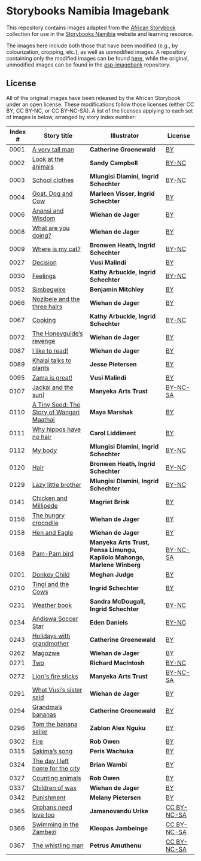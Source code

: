 # Storybooks Namibia Imagebank

This repository contains images adapted from the [African Storybook](https://www.africanstorybook.org) collection for use in the [Storybooks Namibia](https://global-asp.github.io/storybooks-namibia/) website and learning resource.

The images here include both those that have been modified (e.g., by colourization, cropping, etc.), as well as unmodified images. A repository containing only the modified images can be found [here](https://github.com/global-asp/asp-imagebank-new/), while the original, unmodified images can be found in the [asp-imagebank](https://github.com/global-asp/asp-imagebank) repository.

## License

All of the original images have been released by the African Storybook under an open license. These modifications follow those licenses (either CC BY, CC BY-NC, or CC BY-NC-SA). A list of the licenses applying to each set of images is below, arranged by story index number:

Index # | Story title | Illustrator | License
------- | ----------- | ----------- | -------
0001 | [A very tall man](https://global-asp.github.io/storybooks-namibia/stories/en/0001) | **Catherine Groenewald** | [BY](https://creativecommons.org/licenses/by/3.0/)
0002 | [Look at the animals](https://global-asp.github.io/storybooks-namibia/stories/en/0002) | **Sandy Campbell** | [BY-NC](https://creativecommons.org/licenses/by-nc/3.0/)
0003 | [School clothes](https://global-asp.github.io/storybooks-namibia/stories/en/0003) | **Mlungisi Dlamini, Ingrid Schechter** | [BY-NC](https://creativecommons.org/licenses/by-nc/3.0/)
0004 | [Goat, Dog and Cow](https://global-asp.github.io/storybooks-namibia/stories/en/0004) | **Marleen Visser, Ingrid Schechter** | [BY](https://creativecommons.org/licenses/by/3.0/)
0006 | [Anansi and Wisdom](https://global-asp.github.io/storybooks-namibia/stories/en/0006) | **Wiehan de Jager** | [BY](https://creativecommons.org/licenses/by/3.0/)
0008 | [What are you doing?](https://global-asp.github.io/storybooks-namibia/stories/en/0008) | **Wiehan de Jager** | [BY](https://creativecommons.org/licenses/by/3.0/)
0009 | [Where is my cat?](https://global-asp.github.io/storybooks-namibia/stories/en/0009) | **Bronwen Heath, Ingrid Schechter** | [BY-NC](https://creativecommons.org/licenses/by-nc/3.0/)
0027 | [Decision](https://global-asp.github.io/storybooks-namibia/stories/en/0027) | **Vusi Malindi** | [BY](https://creativecommons.org/licenses/by/4.0/)
0030 | [Feelings](https://global-asp.github.io/storybooks-namibia/stories/en/0030) | **Kathy Arbuckle, Ingrid Schechter** | [BY-NC](https://creativecommons.org/licenses/by-nc/3.0/)
0052 | [Simbegwire](https://global-asp.github.io/storybooks-namibia/stories/en/0052) | **Benjamin Mitchley** | [BY](https://creativecommons.org/licenses/by/3.0/)
0066 | [Nozibele and the three hairs](https://global-asp.github.io/storybooks-namibia/stories/en/0066) | **Wiehan de Jager** | [BY](https://creativecommons.org/licenses/by/3.0/)
0067 | [Cooking](https://global-asp.github.io/storybooks-namibia/stories/en/0067) | **Kathy Arbuckle, Ingrid Schechter** | [BY-NC](https://creativecommons.org/licenses/by-nc/3.0/)
0072 | [The Honeyguide’s revenge](https://global-asp.github.io/storybooks-namibia/stories/en/0072) | **Wiehan de Jager** | [BY](https://creativecommons.org/licenses/by/3.0/)
0087 | [I like to read!](https://global-asp.github.io/storybooks-namibia/stories/en/0087) | **Wiehan de Jager** | [BY](https://creativecommons.org/licenses/by/3.0/)
0089 | [Khalai talks to plants](https://global-asp.github.io/storybooks-namibia/stories/en/0089) | **Jesse Pietersen** | [BY](https://creativecommons.org/licenses/by/4.0/)
0095 | [Zama is great!](https://global-asp.github.io/storybooks-namibia/stories/en/0095) | **Vusi Malindi** | [BY](https://creativecommons.org/licenses/by/3.0/)
0107 | [Jackal and the sun](https://global-asp.github.io/storybooks-namibia/stories/en/0107)) | **Manyeka Arts Trust** | [BY-NC-SA](https://creativecommons.org/licenses/by-nc-sa/4.0/)
0110 | [A Tiny Seed: The Story of Wangari Maathai](https://global-asp.github.io/storybooks-namibia/stories/en/0110) | **Maya Marshak** | [BY](https://creativecommons.org/licenses/by/4.0/)
0111 | [Why hippos have no hair](https://global-asp.github.io/storybooks-namibia/stories/en/0111) | **Carol Liddiment** | [BY](https://creativecommons.org/licenses/by/3.0/)
0112 | [My body](https://global-asp.github.io/storybooks-namibia/stories/en/0112) | **Mlungisi Dlamini, Ingrid Schechter** | [BY-NC](https://creativecommons.org/licenses/by-nc/3.0/)
0120 | [Hair](https://global-asp.github.io/storybooks-namibia/stories/en/0120) | **Bronwen Heath, Ingrid Schechter** | [BY-NC](https://creativecommons.org/licenses/by-nc/3.0/)
0129 | [Lazy little brother](https://global-asp.github.io/storybooks-namibia/stories/en/0129) | **Mlungisi Dlamini, Ingrid Schechter** | [BY-NC](https://creativecommons.org/licenses/by-nc/3.0/)
0141 | [Chicken and Millipede](https://global-asp.github.io/storybooks-namibia/stories/en/0141) | **Magriet Brink** | [BY](https://creativecommons.org/licenses/by/3.0/)
0156 | [The hungry crocodile](https://global-asp.github.io/storybooks-namibia/stories/en/0156) | **Wiehan de Jager** | [BY](https://creativecommons.org/licenses/by/3.0/)
0158 | [Hen and Eagle](https://global-asp.github.io/storybooks-namibia/stories/en/0158) | **Wiehan de Jager** | [BY](https://creativecommons.org/licenses/by/3.0/)
0168 | [Pam-Pam bird](https://global-asp.github.io/storybooks-namibia/stories/en/0168) | **Manyeka Arts Trust, Pensa Limungu, Kapilolo Mahongo, Marlene Winberg** | [BY-NC-SA](https://creativecommons.org/licenses/by-nc-sa/4.0/)
0201 | [Donkey Child](https://global-asp.github.io/storybooks-namibia/stories/en/0201) | **Meghan Judge** | [BY](https://creativecommons.org/licenses/by/4.0/)
0210 | [Tingi and the Cows](https://global-asp.github.io/storybooks-namibia/stories/en/0210) | **Ingrid Schechter** | [BY](https://creativecommons.org/licenses/by/3.0/)
0231 | [Weather book](https://global-asp.github.io/storybooks-namibia/stories/en/0231) | **Sandra McDougall, Ingrid Schechter** | [BY-NC](https://creativecommons.org/licenses/by-nc/3.0/)
0234 | [Andiswa Soccer Star](https://global-asp.github.io/storybooks-namibia/stories/en/0234) | **Eden Daniels** | [BY-NC](https://creativecommons.org/licenses/by-nc/3.0/)
0243 | [Holidays with grandmother](https://global-asp.github.io/storybooks-namibia/stories/en/0243) | **Catherine Groenewald** | [BY](https://creativecommons.org/licenses/by/4.0/)
0262 | [Magozwe](https://global-asp.github.io/storybooks-namibia/stories/en/0262) | **Wiehan de Jager** | [BY](https://creativecommons.org/licenses/by/4.0/)
0271 | [Two](https://global-asp.github.io/storybooks-namibia/stories/en/0271) | **Richard MacIntosh** | [BY-NC](https://creativecommons.org/licenses/by-nc/3.0/)
0272 | [Lion's fire sticks](https://global-asp.github.io/storybooks-namibia/stories/en/0272) | **Manyeka Arts Trust** | [BY-NC-SA](https://creativecommons.org/licenses/by-nc-sa/4.0/)
0291 | [What Vusi’s sister said](https://global-asp.github.io/storybooks-namibia/stories/en/0291) | **Wiehan de Jager** | [BY](https://creativecommons.org/licenses/by/3.0/)
0294 | [Grandma’s bananas](https://global-asp.github.io/storybooks-namibia/stories/en/0294) | **Catherine Groenewald** | [BY](https://creativecommons.org/licenses/by/3.0/)
0296 | [Tom the banana seller](https://global-asp.github.io/storybooks-namibia/stories/en/0296) | **Zablon Alex Nguku** | [BY](https://creativecommons.org/licenses/by/4.0/)
0302 | [Fire](https://global-asp.github.io/storybooks-namibia/stories/en/0302) | **Rob Owen** | [BY](https://creativecommons.org/licenses/by/3.0/)
0315 | [Sakima’s song](https://global-asp.github.io/storybooks-namibia/stories/en/0315) | **Peris Wachuka** | [BY](https://creativecommons.org/licenses/by/4.0/)
0324 | [The day I left home for the city](https://global-asp.github.io/storybooks-namibia/stories/en/0324) | **Brian Wambi** | [BY](https://creativecommons.org/licenses/by/4.0/)
0327 | [Counting animals](https://global-asp.github.io/storybooks-namibia/stories/en/0327) | **Rob Owen** | [BY](https://creativecommons.org/licenses/by/3.0/)
0337 | [Children of wax](https://global-asp.github.io/storybooks-namibia/stories/en/0337) | **Wiehan de Jager** | [BY](https://creativecommons.org/licenses/by/3.0/)
0342 | [Punishment](https://global-asp.github.io/storybooks-namibia/stories/en/0342) | **Melany Pietersen** | [BY](https://creativecommons.org/licenses/by/3.0/)
0365 | [Orphans need love too](https://global-asp.github.io/storybooks-namibia/stories/en/0365) | **Jamanovandu Urike** | [CC BY-NC-SA](https://creativecommons.org/licenses/by-nc-sa/4.0/)
0366 | [Swimming in the Zambezi](https://global-asp.github.io/storybooks-namibia/stories/en/0366) | **Kleopas Jambeinge** | [CC BY-NC-SA](https://creativecommons.org/licenses/by-nc-sa/4.0/)
0367 | [The whistling man](https://global-asp.github.io/storybooks-namibia/stories/en/0367) | **Petrus Amuthenu** | [CC BY-NC-SA](https://creativecommons.org/licenses/by-nc-sa/4.0/)

